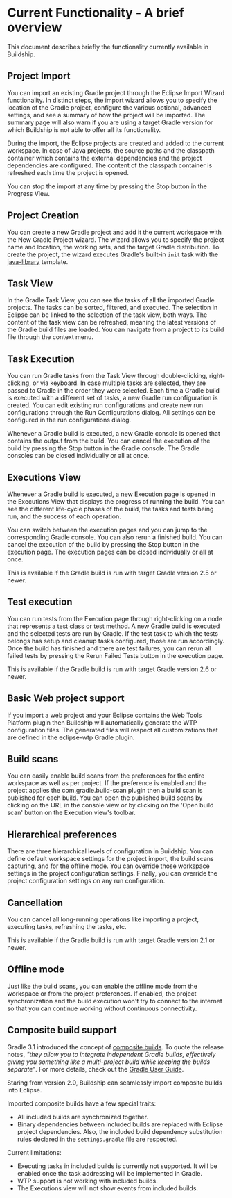 # Current Functionality - A brief overview

This document describes briefly the functionality currently available in Buildship.


## Project Import

You can import an existing Gradle project through the Eclipse Import Wizard functionality. In distinct
steps, the import wizard allows you to specify the location of the Gradle project, configure the various
optional, advanced settings, and see a summary of how the project will be imported. The summary page will
also warn if you are using a target Gradle version for which Buildship is not able to offer all its functionality.

During the import, the Eclipse projects are created and added to the current workspace. In case of Java projects,
the source paths and the classpath container which contains the external dependencies and the project dependencies are
configured. The content of the classpath container is refreshed each time the project is opened.

You can stop the import at any time by pressing the Stop button in the Progress View.


## Project Creation

You can create a new Gradle project and add it the current workspace with the New Gradle Project wizard. The wizard allows you to specify the project name and location, the working sets, and the target Gradle distribution. To create the project, the wizard executes Gradle's built-in `init` task with the [java-library](https://docs.gradle.org/current/userguide/build_init_plugin.html#sec:build_init_tasks) template.  


## Task View

In the Gradle Task View, you can see the tasks of all the imported Gradle projects. The tasks can be sorted, filtered,
and executed. The selection in Eclipse can be linked to the selection of the task view, both ways. The content of
the task view can be refreshed, meaning the latest versions of the Gradle build files are loaded. You can navigate from
a project to its build file through the context menu.


## Task Execution

You can run Gradle tasks from the Task View through double-clicking, right-clicking, or via keyboard. In case multiple
tasks are selected, they are passed to Gradle in the order they were selected. Each time a Gradle build is executed with a
different set of tasks, a new Gradle run configuration is created. You can edit existing run configurations and create new
run configurations through the Run Configurations dialog. All settings can be configured in the run configurations dialog.

Whenever a Gradle build is executed, a new Gradle console is opened that contains the output from the build. You can cancel
the execution of the build by pressing the Stop button in the Gradle console. The Gradle consoles can be closed individually
or all at once.

## Executions View

Whenever a Gradle build is executed, a new Execution page is opened in the Executions View that displays the progress of running the build. You can see the different life-cycle phases of the build, the tasks and tests being run, and the success of each operation.

You can switch between the execution pages and you can jump to the corresponding Gradle console. You can also rerun a finished build. You can cancel the execution of the build by pressing the Stop button in the execution page. The execution pages can be closed individually or all at once.

This is available if the Gradle build is run with target Gradle version 2.5 or newer.


## Test execution

You can run tests from the Execution page through right-clicking on a node that represents a test class or test method. A new Gradle build is executed and the selected tests are run by Gradle. If the test task to which the tests belongs has setup and cleanup tasks configured, those are run accordingly. Once the build has finished and there are test failures, you can rerun all failed tests by pressing the Rerun Failed Tests button in the execution page.

This is available if the Gradle build is run with target Gradle version 2.6 or newer.

## Basic Web project support

If you import a web project and your Eclipse contains the Web Tools Platform plugin then Buildship will automatically generate the WTP configuration files. The generated files will respect all customizations that are defined in the eclipse-wtp Gradle plugin.

## Build scans

You can easily enable build scans from the preferences for the entire workspace as well as per project. If the preference is enabled and the project applies the com.gradle.build-scan plugin then a build scan is published for each build. You can open the published build scans by clicking on the URL in the console view or by clicking on the 'Open build scan' button on the Execution view's toolbar.

## Hierarchical preferences

There are three hierarchical levels of configuration in Buildship. You can define default workspace settings for the project import, the build scans capturing, and for the offline mode. You can override those workspace settings in the project configuration settings. Finally, you can override the project configuration settings on any run configuration.

## Cancellation

You can cancel all long-running operations like importing a project, executing tasks, refreshing the tasks, etc.

This is available if the Gradle build is run with target Gradle version 2.1 or newer.

## Offline mode

Just like the build scans, you can enable the offline mode from the workspace or from the project preferences. If enabled, the project synchronization and the build execution won't try to connect to the internet so that you can continue working without continuous connectivity. 

## Composite build support

Gradle 3.1 introduced the concept of [composite builds](https://docs.gradle.org/3.1/release-notes#composite-builds). To quote the release notes,
_"they allow you to integrate independent Gradle builds, effectively giving you something like a multi-project build while keeping the builds
separate"_. For more details, check out the [Gradle User Guide](https://docs.gradle.org/current/userguide/composite_builds.html).

Staring from version 2.0, Buildship can seamlessly import composite builds into Eclipse.

Imported composite builds have a few special traits:
- All included builds are synchronized together.
- Binary dependencies between included builds are replaced with Eclipse project dependencies. Also, the included build dependency substitution
rules declared in the `settings.gradle` file are respected.

Current limitations:
- Executing tasks in included builds is currently not supported. It will be enabled once the task addressing will be implemented in Gradle.
- WTP support is not working with included builds.
- The Executions view will not show events from included builds.
